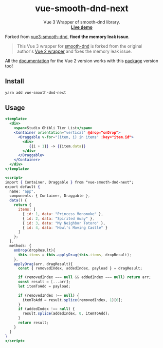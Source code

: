 <h1 align="center"> vue-smooth-dnd-next </h1>

<p align="center">
  Vue 3 Wrapper of smooth-dnd library.
  <br/>
  <a href="https://github.com/zl0110/vue-smooth-dnd-next" target="__blank"><b>Live demo</b></a>
</p>

Forked from <a href="https://github.com/gilnd/vue3-smooth-dnd">vue3-smooth-dnd</a>, **fixed the memory leak issue**.

> This Vue 3 wrapper for [smooth-dnd](https://github.com/kutlugsahin/smooth-dnd) is forked from the original author's [Vue 2 wrapper](https://github.com/kutlugsahin/vue-smooth-dnd) and fixes the memory leak issue.

All the [documentation](https://github.com/kutlugsahin/vue-smooth-dnd/blob/master/README.md) for the Vue 2 version works with this [package](https://www.npmjs.com/package/vue-smooth-dnd-next) version too!
    
## Install

```bash
yarn add vue-smooth-dnd-next
```

## Usage
    
```jsx
<template>
  <div>
    <span>Studio Ghibli Tier List</span>
    <Container orientation="vertical" @drop="onDrop">            
      <Draggable v-for="(item, i) in items" :key="item.id">
        <div>
           {{i + 1}} -> {{item.data}}
        </div>
      </Draggable>
    </Container>
  </div>
</template>

<script>
import { Container, Draggable } from "vue-smooth-dnd-next";
export default {
  name: "app",
  components: { Container, Draggable },
  data() {
    return {
      items: [
        { id: 1, data: "Princess Mononoke" },
        { id: 2, data: "Spirited Away" },
        { id: 3, data: "My Neighbor Totoro" },
        { id: 4, data: "Howl's Moving Castle" }
      ]
    };
  },
  methods: {  
    onDrop(dropResult){
      this.items = this.applyDrag(this.items, dropResult);
    },
    applyDrag(arr, dragResult){
      const { removedIndex, addedIndex, payload } = dragResult;

      if (removedIndex === null && addedIndex === null) return arr;
      const result = [...arr];
      let itemToAdd = payload;
      
      if (removedIndex !== null) {
        itemToAdd = result.splice(removedIndex, 1)[0];
      }
      if (addedIndex !== null) {
        result.splice(addedIndex, 0, itemToAdd);
      }
      return result;
    }
  }
}
</script>
```
